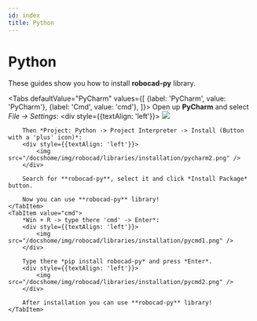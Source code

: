 ```yaml
---
id: index
title: Python
---
```



# Python

These guides show you how to install **robocad-py** library.  

<Tabs
    defaultValue="PyCharm"
    values={[
        {label: 'PyCharm', value: 'PyCharm'},
        {label: 'Cmd', value: 'cmd'},
    ]}>
    <TabItem value="PyCharm">
        Open up **PyCharm** and select *File -> Settings*:
        <div style={{textAlign: 'left'}}>
            <img src="/docshome/img/robocad/libraries/installation/pycharm1.png" />
        </div>

        Then *Project: Python -> Project Interpreter -> Install (Button with a 'plus' icon)*:  
        <div style={{textAlign: 'left'}}>
            <img src="/docshome/img/robocad/libraries/installation/pycharm2.png" />
        </div>

        Search for **robocad-py**, select it and click *Install Package* button. 
        
        Now you can use **robocad-py** library!
    </TabItem>
    <TabItem value="cmd">
        *Win + R -> type there 'cmd' -> Enter*:
        <div style={{textAlign: 'left'}}>
            <img src="/docshome/img/robocad/libraries/installation/pycmd1.png" />
        </div>

        Type there *pip install robocad-py* and press *Enter*. 
        <div style={{textAlign: 'left'}}>
            <img src="/docshome/img/robocad/libraries/installation/pycmd2.png" />
        </div>

        After installation you can use **robocad-py** library!
    </TabItem>
</Tabs>

